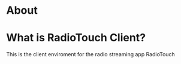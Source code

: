 # About
# What is RadioTouch Client?
This is the client enviroment for the radio streaming app RadioTouch
